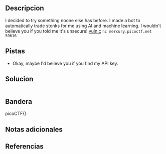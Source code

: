 ## Descripcion

I decided to try something noone else has before. I made a bot to automatically trade stonks for me using AI and machine learning. I wouldn't believe you if you told me it's unsecure! [vuln.c](https://mercury.picoctf.net/static/a4ce675e8f85190152d66014c9eebd7e/vuln.c) `nc mercury.picoctf.net 59616`

## Pistas

- Okay, maybe I'd believe you if you find my API key.

## Solucion
``` 
```

## Bandera
picoCTF{}

## Notas adicionales


## Referencias

